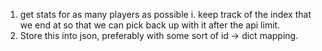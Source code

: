 1. get stats for as many players as possible
  i. keep track of the index that we end at so that we can pick back up with it after the api limit.
2. Store this into json, preferably with some sort of id -> dict mapping.
